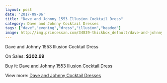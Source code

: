 ```yaml
---
layout: post
date: '2017-09-06'
title: "Dave and Johnny 1553 Illusion Cocktail Dress"
category: Dave and Johnny Cocktail Dresses
tags: ["dave","evening","dress","illusion","beaded"]
image: http://img.princessan.com/34839-thickbox_default/dave-and-johnny-1553-illusion-cocktail-dress.jpg
---
```

Dave and Johnny 1553 Illusion Cocktail Dress

On Sales: **$302.99**
<a href="https://www.princessan.com/en/16335-dave-and-johnny-1553-illusion-cocktail-dress.html"><amp-img layout="responsive" width="600" height="600" src="//img.princessan.com/34839-thickbox_default/dave-and-johnny-1553-illusion-cocktail-dress.jpg" alt="Dave and Johnny 1553 Illusion Cocktail Dress 0" /></a>
<a href="https://www.princessan.com/en/16335-dave-and-johnny-1553-illusion-cocktail-dress.html"><amp-img layout="responsive" width="600" height="600" src="//img.princessan.com/34840-thickbox_default/dave-and-johnny-1553-illusion-cocktail-dress.jpg" alt="Dave and Johnny 1553 Illusion Cocktail Dress 1" /></a>

Buy it: [Dave and Johnny 1553 Illusion Cocktail Dress](https://www.princessan.com/en/16335-dave-and-johnny-1553-illusion-cocktail-dress.html "Dave and Johnny 1553 Illusion Cocktail Dress")

View more: [Dave and Johnny Cocktail Dresses](https://www.princessan.com/en/135- "Dave and Johnny Cocktail Dresses")